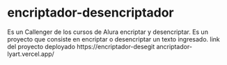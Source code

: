 # encriptador-desencriptador
Es un Callenger de los cursos de Alura encriptar y desencriptar.
Es un proyecto  que consiste en encriptar o desencriptar un texto ingresado.
link del proyecto deployado https://encriptador-desegit ancriptador-lyart.vercel.app/

